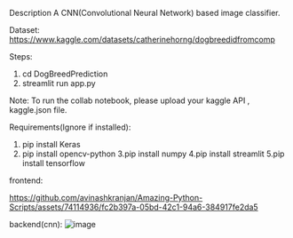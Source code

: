 Description
A CNN(Convolutional Neural Network) based image classifier.

Dataset:
https://www.kaggle.com/datasets/catherinehorng/dogbreedidfromcomp

Steps:
1. cd DogBreedPrediction
2. streamlit run app.py

Note: To run the collab notebook, please upload your kaggle API , kaggle.json file.

Requirements(Ignore if installed):
1. pip install Keras
2. pip install opencv-python
3.pip install numpy
4.pip install streamlit
5.pip install tensorflow



frontend:

https://github.com/avinashkranjan/Amazing-Python-Scripts/assets/74114936/fc2b397a-05bd-42c1-94a6-384917fe2da5

backend(cnn):
![image](https://github.com/avinashkranjan/Amazing-Python-Scripts/assets/74114936/61d6a128-3965-40c5-abb7-194b655f9c30)
